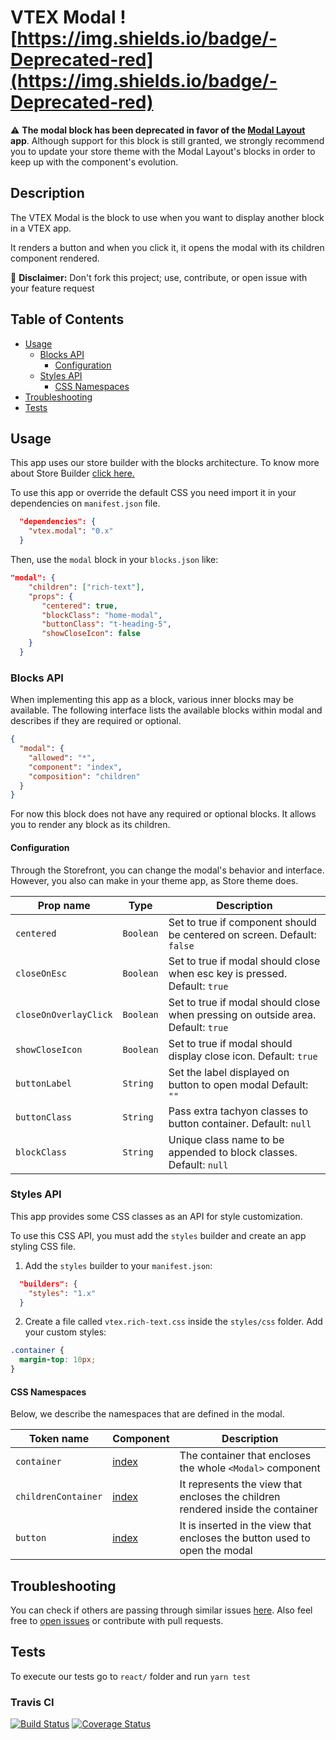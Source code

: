 
# VTEX Modal ![https://img.shields.io/badge/-Deprecated-red](https://img.shields.io/badge/-Deprecated-red)

:warning: **The modal block has been deprecated in favor of the [Modal Layout](https://vtex.io/docs/components/all/vtex.modal-layout) app**. Although support for this block is still granted, we strongly recommend you to update your store theme with the Modal Layout's blocks in order to keep up with the component's evolution.

## Description

The VTEX Modal is the block to use when you want to display another block in a VTEX app.

It renders a button and when you click it, it opens the modal with its children component rendered.

:loudspeaker: **Disclaimer:** Don't fork this project; use, contribute, or open issue with your feature request

## Table of Contents

- [Usage](#usage)
  - [Blocks API](#blocks-api)
    - [Configuration](#configuration)
  - [Styles API](#styles-api)
    - [CSS Namespaces](#css-namespaces)
- [Troubleshooting](#troubleshooting)
- [Tests](#tests)

## Usage

This app uses our store builder with the blocks architecture. To know more about Store Builder [click here.](https://help.vtex.com/en/tutorial/understanding-storebuilder-and-stylesbuilder#structuring-and-configuring-our-store-with-object-object)

To use this app or override the default CSS you need import it in your dependencies on `manifest.json` file.

```json
  "dependencies": {
    "vtex.modal": "0.x"
  }
```

Then, use the `modal` block in your `blocks.json` like:

```json
"modal": {
    "children": ["rich-text"],
    "props": { 
	   "centered": true,
	   "blockClass": "home-modal",
	   "buttonClass": "t-heading-5",
	   "showCloseIcon": false
	}
  }

```

### Blocks API

When implementing this app as a block, various inner blocks may be available. The following interface lists the available blocks within modal and describes if they are required or optional.

```json
{
  "modal": {
    "allowed": "*",
    "component": "index",
    "composition": "children"
  }
}
```

For now this block does not have any required or optional blocks. It allows you to render any block as its children.

#### Configuration

Through the Storefront, you can change the modal's behavior and interface. However, you also can make in your theme app, as Store theme does.

| Prop name           | Type      | Description                                                                                 |
| ------------------- | --------- | ------------------------------------------------------------------------------------------- |
| `centered`     | `Boolean` | Set to true if component should be centered on screen. Default: `false`    |
| `closeOnEsc`     | `Boolean` | Set to true if modal should close when esc key is pressed. Default: `true`                                          |
| `closeOnOverlayClick`        | `Boolean` | Set to true if modal should close when pressing on outside area. Default: `true`              |
| `showCloseIcon`  | `Boolean` | Set to true if modal should display close icon. Default: `true`                                                                |
| `buttonLabel`       | `String` | Set the label displayed on button to open modal Default: `""`   
| `buttonClass`       | `String` | Pass extra tachyon classes to button container. Default: `null`
| `blockClass`       | `String` | Unique class name to be appended to block classes. Default: `null`                                                           |

### Styles API

This app provides some CSS classes as an API for style customization.

To use this CSS API, you must add the `styles` builder and create an app styling CSS file.

1. Add the `styles` builder to your `manifest.json`:

```json
  "builders": {
    "styles": "1.x"
  }
```

2. Create a file called `vtex.rich-text.css` inside the `styles/css` folder. Add your custom styles:

```css
.container {
  margin-top: 10px;
}
```

#### CSS Namespaces

Below, we describe the namespaces that are defined in the modal.

| Token name                 | Component                                                                                                                                                                                                                                                                                                                                                                     | Description                                                   |
| -------------------------- | ----------------------------------------------------------------------------------------------------------------------------------------------------------------------------------------------------------------------------------------------------------------------------------------------------------------------------------------------------------------------------- | ------------------------------------------------------------- |
| `container`                | [index](https://github.com/vtex-apps/modal/blob/master/react/index.tsx) | The container that encloses the whole `<Modal>` component                     |                                   
| `childrenContainer`           | [index](https://github.com/vtex-apps/modal/blob/master/react/index.tsx)   |  It represents the view that encloses the children rendered inside the container  |
| `button`           | [index](https://github.com/vtex-apps/modal/blob/master/react/index.tsx)   | It is inserted in the view that encloses the button used to open the modal  |

## Troubleshooting

You can check if others are passing through similar issues [here](https://github.com/vtex-apps/modal/issues). Also feel free to [open issues](https://github.com/vtex-apps/modal/issues/new) or contribute with pull requests.

## Tests

To execute our tests go to `react/` folder and run `yarn test`

### Travis CI

[![Build Status](https://travis-ci.org/vtex-apps/modal.svg?branch=master)](https://travis-ci.org/vtex-apps/rich-text)
[![Coverage Status](https://coveralls.io/repos/github/vtex-apps/modal/badge.svg?branch=master)](https://coveralls.io/github/vtex-apps/rich-text?branch=master)
